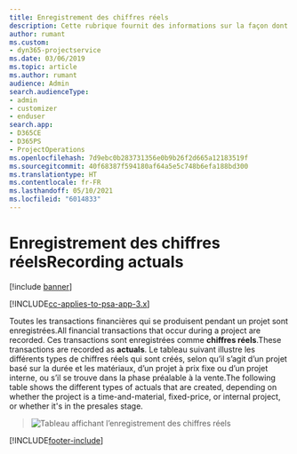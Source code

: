 ```yaml
---
title: Enregistrement des chiffres réels
description: Cette rubrique fournit des informations sur la façon dont les chiffres réels sont enregistrés.
author: rumant
ms.custom:
- dyn365-projectservice
ms.date: 03/06/2019
ms.topic: article
ms.author: rumant
audience: Admin
search.audienceType:
- admin
- customizer
- enduser
search.app:
- D365CE
- D365PS
- ProjectOperations
ms.openlocfilehash: 7d9ebc0b283731356e0b9b26f2d665a12183519f
ms.sourcegitcommit: 40f68387f594180af64a5e5c748b6efa188bd300
ms.translationtype: HT
ms.contentlocale: fr-FR
ms.lasthandoff: 05/10/2021
ms.locfileid: "6014833"
---
```

# <a name="recording-actuals"></a><span data-ttu-id="84693-103">Enregistrement des chiffres réels</span><span class="sxs-lookup"><span data-stu-id="84693-103">Recording actuals</span></span> 

[!include [banner](../includes/psa-now-project-operations.md)]

[!INCLUDE[cc-applies-to-psa-app-3.x](../includes/cc-applies-to-psa-app-3x.md)]

<span data-ttu-id="84693-104">Toutes les transactions financières qui se produisent pendant un projet sont enregistrées.</span><span class="sxs-lookup"><span data-stu-id="84693-104">All financial transactions that occur during a project are recorded.</span></span> <span data-ttu-id="84693-105">Ces transactions sont enregistrées comme **chiffres réels**.</span><span class="sxs-lookup"><span data-stu-id="84693-105">These transactions are recorded as **actuals**.</span></span> <span data-ttu-id="84693-106">Le tableau suivant illustre les différents types de chiffres réels qui sont créés, selon qu’il s’agit d’un projet basé sur la durée et les matériaux, d’un projet à prix fixe ou d’un projet interne, ou s’il se trouve dans la phase préalable à la vente.</span><span class="sxs-lookup"><span data-stu-id="84693-106">The following table shows the different types of actuals that are created, depending on whether the project is a time-and-material, fixed-price, or internal project, or whether it's in the presales stage.</span></span>

> ![Tableau affichant l’enregistrement des chiffres réels](media/advanced-table2.png)


[!INCLUDE[footer-include](../includes/footer-banner.md)]